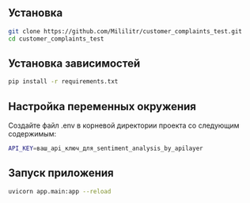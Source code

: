 ## Установка
```bash
git clone https://github.com/Mililitr/customer_complaints_test.git
cd customer_complaints_test
```

## Установка зависимостей
```bash
pip install -r requirements.txt
```

## Настройка переменных окружения
Создайте файл .env в корневой директории проекта со следующим содержимым:
```bash
API_KEY=ваш_api_ключ_для_sentiment_analysis_by_apilayer
```

## Запуск приложения
```bash
uvicorn app.main:app --reload
```
